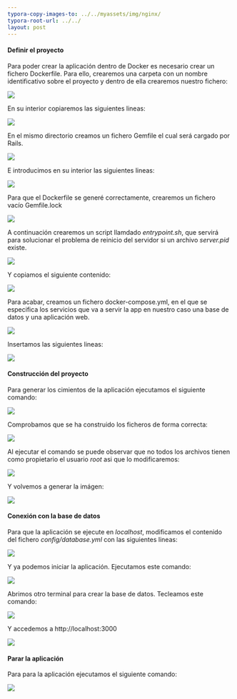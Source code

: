 ```yaml
---
typora-copy-images-to: ../../myassets/img/nginx/
typora-root-url: ../../
layout: post
---
```



#### Definir el proyecto

Para poder crear la aplicación dentro de Docker es necesario crear un fichero Dockerfile. Para ello, crearemos una carpeta con un nombre identificativo sobre el proyecto y dentro de ella crearemos nuestro fichero:

![](/PePs/myassets/img/rails/1.png)





En su interior copiaremos las siguientes lineas:

![](/PePs/myassets/img/rails/2.png)





En el mismo directorio creamos un fichero Gemfile el cual será cargado por Rails.

![](/PePs/myassets/img/rails/3.png)





E introducimos en su interior las siguientes lineas:

![](/PePs/myassets/img/rails/4.png)





Para que el Dockerfile se generé correctamente, crearemos un fichero vacío Gemfile.lock

![](/PePs/myassets/img/rails/5.png)





A continuación crearemos un script llamdado *entrypoint.sh*, que servirá para solucionar el problema de reinicio del servidor si un archivo *server.pid* existe.

![](/PePs/myassets/img/rails/6.png)





Y copiamos el siguiente contenido:

![](/PePs/myassets/img/rails/7.png)





Para acabar, creamos un fichero docker-compose.yml, en el que se especifica los servicios que va a servir la app en nuestro caso una base de datos y una aplicación web.

![](/PePs/myassets/img/rails/8.png)





Insertamos las siguientes lineas:

![](/PePs/myassets/img/rails/9.png)





#### Construcción del proyecto

Para generar los cimientos de la aplicación ejecutamos el siguiente comando:

![](/PePs/myassets/img/rails/10.png)





Comprobamos que se ha construido los ficheros de forma correcta:

![](/PePs/myassets/img/rails/11.png)

Al ejecutar el comando se puede observar que no todos los archivos tienen como propietario el usuario *root* asi que lo modificaremos:

![](/PePs/myassets/img/rails/12.png)





Y volvemos a generar la imágen:

![](/PePs/myassets/img/rails/13.png)





#### Conexión con la base de datos

Para que la aplicación se ejecute en *localhost*, modificamos el contenido del fichero *config/database.yml* con las siguientes lineas:

![](/PePs/myassets/img/rails/14.png)





Y ya podemos iniciar la aplicación. Ejecutamos este comando:

![](/PePs/myassets/img/rails/15.png)



Abrimos otro terminal para crear la base de datos. Tecleamos este comando:

![](/PePs/myassets/img/rails/16.png)





Y accedemos a http://localhost:3000

![](/PePs/myassets/img/rails/17.png)





#### Parar la aplicación

Para para la aplicación ejecutamos el siguiente comando:

![](/PePs/myassets/img/rails/18.png)
